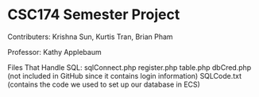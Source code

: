 # CSC174 Semester Project
Contributers:
Krishna Sun, Kurtis Tran, Brian Pham

Professor:
Kathy Applebaum

Files That Handle SQL:
sqlConnect.php
register.php
table.php
dbCred.php (not included in GitHub since it contains login information)
SQLCode.txt (contains the code we used to set up our database in ECS)